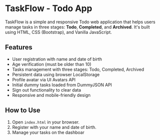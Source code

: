 # TaskFlow - Todo App

TaskFlow is a simple and responsive Todo web application that helps users manage tasks in three stages: **Todo**, **Completed**, and **Archived**. It's built using HTML, CSS (Bootstrap), and Vanilla JavaScript.

## Features

- User registration with name and date of birth
- Age verification (must be older than 10)
- Tasks management with three stages: Todo, Completed, Archived
- Persistent data using browser LocalStorage
- Profile avatar via UI Avatars API
- Initial dummy tasks loaded from DummyJSON API
- Sign out functionality to clear data
- Responsive and mobile-friendly design

## How to Use

1. Open `index.html` in your browser.
2. Register with your name and date of birth.
3. Manage your tasks on the dashboar
